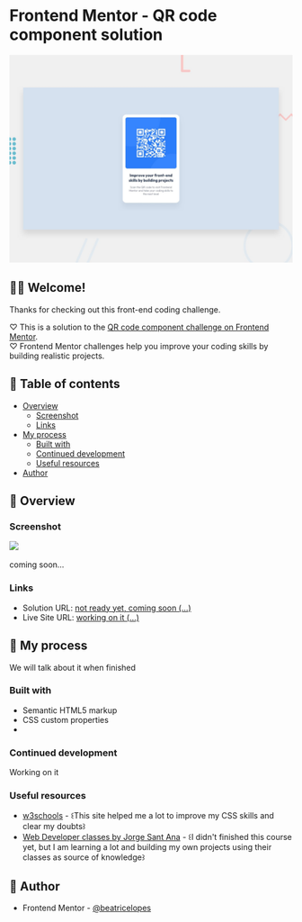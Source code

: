 # Frontend Mentor - QR code component solution

![Design preview for the QR code component coding challenge](./design/desktop-preview.jpg)

## 🙋‍♀️ Welcome! 
Thanks for checking out this front-end coding challenge.

♡ This is a solution to the [QR code component challenge on Frontend Mentor](https://www.frontendmentor.io/challenges/qr-code-component-iux_sIO_H).<br>
♡ Frontend Mentor challenges help you improve your coding skills by building realistic projects.

## 🌻 Table of contents

- [Overview](#overview)
  - [Screenshot](#screenshot)
  - [Links](#links)
- [My process](#my-process)
  - [Built with](#built-with)
  - [Continued development](#continued-development)
  - [Useful resources](#useful-resources)
- [Author](#author)


## 🌻 Overview

### Screenshot

![](./screenshot.jpg)

coming soon...


### Links

- Solution URL: [not ready yet, coming soon (...)](https://your-solution-url.com)
- Live Site URL: [working on it (...) ](https://your-live-site-url.com)

## 🌻 My process
We will talk about it when finished 

### Built with

- Semantic HTML5 markup
- CSS custom properties
- 

### Continued development

Working on it 


### Useful resources

- [w3schools](https://www.w3schools.com/css/default.asp) - ꒰This site helped me a lot to improve my CSS skills and clear my doubts꒱
- [Web Developer classes by Jorge Sant Ana](https://www.udemy.com/course/curso-completo-do-desenvolvedor-web/) - ꒰I didn't finished this course yet, but I am learning a lot and building my own projects using their classes as source of knowledge꒱


## 🌻 Author
- Frontend Mentor - [@beatricelopes](https://www.frontendmentor.io/profile/beatricelopes)
